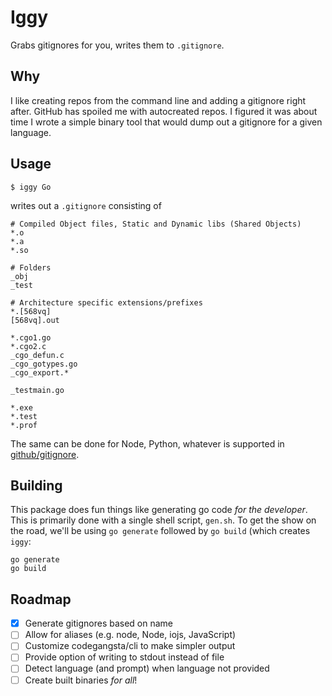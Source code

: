 # Iggy

Grabs gitignores for you, writes them to `.gitignore`.

## Why

I like creating repos from the command line and adding a gitignore right after. GitHub has spoiled me with autocreated repos. I figured it was about time I wrote a simple binary tool that would dump out a gitignore for a given language.

## Usage

```
$ iggy Go
```

writes out a `.gitignore` consisting of

```
# Compiled Object files, Static and Dynamic libs (Shared Objects)
*.o
*.a
*.so

# Folders
_obj
_test

# Architecture specific extensions/prefixes
*.[568vq]
[568vq].out

*.cgo1.go
*.cgo2.c
_cgo_defun.c
_cgo_gotypes.go
_cgo_export.*

_testmain.go

*.exe
*.test
*.prof
```

The same can be done for Node, Python, whatever is supported in [github/gitignore](https://github.com/github/gitignore).

## Building

This package does fun things like generating go code *for the developer*. This is primarily done with a single shell script, `gen.sh`. To get the show on the road, we'll be using `go generate` followed by `go build` (which creates `iggy`:

```
go generate
go build
```

## Roadmap

* [X] Generate gitignores based on name
* [ ] Allow for aliases (e.g. node, Node, iojs, JavaScript)
* [ ] Customize codegangsta/cli to make simpler output
* [ ] Provide option of writing to stdout instead of file
* [ ] Detect language (and prompt) when language not provided
* [ ] Create built binaries *for all*!

